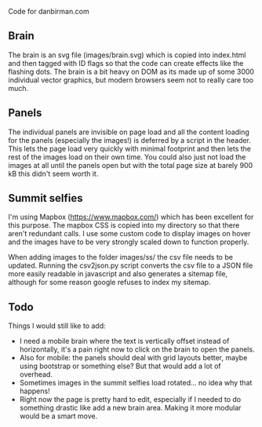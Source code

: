 Code for danbirman.com

## Brain

The brain is an svg file (images/brain.svg) which is copied into index.html and then tagged with ID flags so that the code can create effects like the flashing dots. The brain is a bit heavy on DOM as its made up of some 3000 individual vector graphics, but modern browsers seem not to really care too much. 

## Panels

The individual panels are invisible on page load and all the content loading for the panels (especially the images!) is deferred by a script in the header. This lets the page load very quickly with minimal footprint and then lets the rest of the images load on their own time. You could also just not load the images at all until the panels open but with the total page size at barely 900 kB this didn't seem worth it.

## Summit selfies

I'm using Mapbox (https://www.mapbox.com/) which has been excellent for this purpose. The mapbox CSS is copied into my directory so that there aren't redundant calls. I use some custom code to display images on hover and the images have to be very strongly scaled down to function properly. 

When adding images to the folder images/ss/ the csv file needs to be updated. Running the csv2json.py script converts the csv file to a JSON file more easily readable in javascript and also generates a sitemap file, although for some reason google refuses to index my sitemap. 

## Todo

Things I would still like to add:
 - I need a mobile brain where the text is vertically offset instead of horizontally, it's a pain right now to click on the brain to open the panels.
 - Also for mobile: the panels should deal with grid layouts better, maybe using bootstrap or something else? But that would add a lot of overhead.
 - Sometimes images in the summit selfies load rotated... no idea why that happens!
 - Right now the page is pretty hard to edit, especially if I needed to do something drastic like add a new brain area. Making it more modular would be a smart move.

